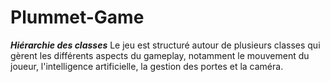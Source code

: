 # Plummet-Game
***Hiérarchie des classes***
Le jeu est structuré autour de plusieurs classes qui gèrent les différents aspects du gameplay, 
notamment le mouvement du joueur, l'intelligence artificielle, la gestion des portes et la caméra.

